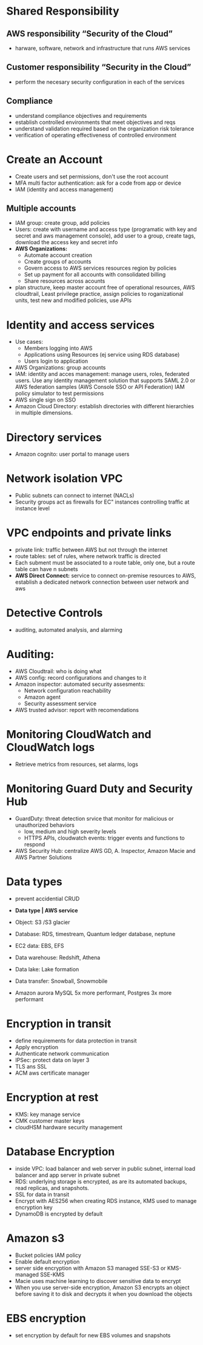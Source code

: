 # Shared Responsibility
## AWS responsibility “Security of the Cloud” 
- harware, software, network and infrastructure that runs AWS services
## Customer responsibility “Security in the Cloud”
- perform the necesary security configuration in each of the services
## Compliance
- understand compliance objectives and requirements
- establish controlled environments that meet objectives and reqs
- understand validation required based on the organization risk tolerance
- verification of operating effectiveness of controlled environment
# Create an Account
- Create users and set permissions, don't use the root account
- MFA multi factor authentication: ask for a code from app or device
- IAM (identity and access management) 
## Multiple accounts
- IAM group: create group, add policies
- Users: create with username and access type (programatic with key and secret and aws management console), add user to a group, create tags, download the access key and secret info
- **AWS Organizations:**
    - Automate account creation
    - Create groups of accounts
    - Govern access to AWS services resources region by policies
    - Set up payment for all accounts with consolidated billing
    - Share resources across acounts
- plan structure, keep master account free of operational resources, AWS cloudtrail, Least privilege practice, assign policies to roganizational units, test new and modified policies, use APIs
# Identity and access services
- Use cases:
    - Members logging into AWS
    - Applications using Resources (ej service using RDS database)
    - Users login to application
- AWS Organizations: group accounts
- IAM: identity and acces management: manage users, roles, federated users. Use any identity management solution that supports SAML 2.0 or AWS federation samples (AWS Console SSO or API Federation) IAM policy simulator to test permissions
- AWS single sign on SSO
- Amazon Cloud Directory: establish directories with different hierarchies in multiple dimensions.
 # Directory services
 - Amazon cognito: user portal to manage users
 # Network isolation VPC
 - Public subnets can connect to internet (NACLs)
 - Security groups act as firewalls for EC" instances controlling traffic at instance level
 # VPC endpoints and private links
 - private link: traffic between AWS but not through the internet
 - route tables: set of rules, where network traffic is directed
 - Each subment must be associated to a route table, only one, but a route table can have n subnets 
 - **AWS Direct Connect:** service to connect on-premise resources to AWS, establish a dedicated network connection between user network and aws
 # Detective Controls
 -  auditing, automated analysis, and alarming
 # Auditing: 
 - AWS Cloudtrail: who is doing what
 - AWS config: record configurations and changes to it
 - Amazon inspector: automated security assesments:
    - Network configuration reachability
    - Amazon agent
    - Security assessment service
- AWS trusted advisor: report with recomendations
# Monitoring CloudWatch and CloudWatch logs
- Retrieve metrics from resources, set alarms, logs
# Monitoring Guard Duty and Security Hub
- GuardDuty: threat detection srvice that monitor for malicious or unauthorized behaviors
    - low, medium and high severity levels
    - HTTPS APIs, cloudwatch events: trigger events and functions to respond 
- AWS Security Hub: centralize AWS GD, A. Inspector, Amazon Macie and AWS Partner Solutions
# Data types
- prevent accidential CRUD
- **Data type       |   AWS service**
- Object:               S3 /S3 glacier
- Database:             RDS, timestream, Quantum ledger database, neptune
- EC2 data:             EBS, EFS
- Data warehouse:       Redshift, Athena
- Data lake:            Lake formation
- Data transfer:        Snowball, Snowmobile

- Amazon aurora MySQL 5x more performant, Postgres 3x more performant
# Encryption in transit
- define requirements for data protection in transit
- Apply encryption
- Authenticate network communication
- IPSec: protect data on layer 3
- TLS ans SSL 
- ACM aws certificate manager 
# Encryption at rest
- KMS: key manage service
- CMK customer master keys
- cloudHSM hardware security management
# Database Encryption
- inside VPC: load balancer and web server in public subnet, internal load balancer and app server in private subnet
- RDS: underlying storage is encrypted, as are its automated backups, read replicas, and snapshots.
- SSL for data in transit
- Encrypt with AES256 when creating RDS instance, KMS used to manage encryption key
- DynamoDB is encrypted by default
# Amazon s3
- Bucket policies IAM policy
- Enable default encryption
- server side encryption with Amazon S3 managed SSE-S3 or KMS-managed SSE-KMS
- Macie uses machine learning to discover sensitive data to encrypt
- When you use server-side encryption, Amazon S3 encrypts an object before saving it to disk and decrypts it when you download the objects
# EBS encryption
- set encryption by default for new EBS volumes and snapshots







